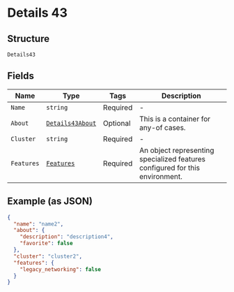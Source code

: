 
# Details 43

## Structure

`Details43`

## Fields

| Name | Type | Tags | Description |
|  --- | --- | --- | --- |
| `Name` | `string` | Required | - |
| `About` | [`Details43About`](../../doc/models/containers/details-43-about.md) | Optional | This is a container for any-of cases. |
| `Cluster` | `string` | Required | - |
| `Features` | [`Features`](../../doc/models/features.md) | Required | An object representing specialized features configured for this environment. |

## Example (as JSON)

```json
{
  "name": "name2",
  "about": {
    "description": "description4",
    "favorite": false
  },
  "cluster": "cluster2",
  "features": {
    "legacy_networking": false
  }
}
```

